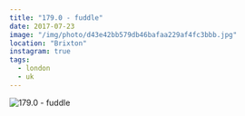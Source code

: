 ```yaml
---
title: "179.0 - fuddle"
date: 2017-07-23
image: "/img/photo/d43e42bb579db46bafaa229af4fc3bbb.jpg"
location: "Brixton"
instagram: true
tags:
  - london
  - uk
---
```


![179.0 - fuddle](/img/photo/d43e42bb579db46bafaa229af4fc3bbb.jpg)
